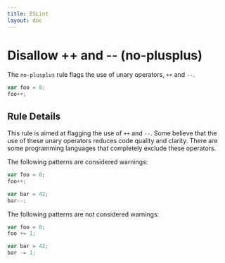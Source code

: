 ```yaml
---
title: ESLint
layout: doc
---
```

<!-- Note: No pull requests accepted for this file. See README.md in the root directory for details. -->
# Disallow ++ and -- (no-plusplus)

The `no-plusplus` rule flags the use of unary operators, `++` and `--`.

```js
var foo = 0;
foo++;
```

## Rule Details

This rule is aimed at flagging the use of `++` and `--`. Some believe that the use of these unary operators reduces code quality and clarity. There are some programming languages that completely exclude these operators.

The following patterns are considered warnings:

```js
var foo = 0;
foo++;

var bar = 42;
bar--;
```

The following patterns are not considered warnings:

```js
var foo = 0;
foo += 1;

var bar = 42;
bar -= 1;
```
